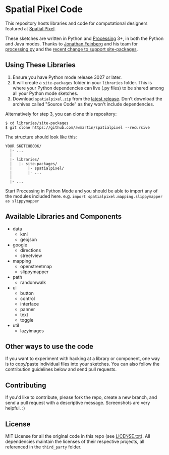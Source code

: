 # Spatial Pixel Code

This repository hosts libraries and code for computational designers featured at [Spatial Pixel](http://spatialpixel.com).

These sketches are written in Python and [Processing](http://processing.org) 3+, in both the Python and Java modes. Thanks to [Jonathan Feinberg](http://mrfeinberg.com) and his team for [processing.py](http://py.processing.org) and the [recent change to support site-packages](https://github.com/jdf/processing.py/commit/c8362cad7c1f565ea598b6b9d5f38d9ed3f8d45d).

## Using These Libraries

1. Ensure you have Python mode release 3027 or later.
2. It will create a `site-packages` folder in your `libraries` folder. This is where your Python dependencies can live (.py files) to be shared among all your Python mode sketches.
3. Download `spatialpixel.zip` from the [latest release](https://github.com/awmartin/spatialpixel/releases). Don't download the archives called "Source Code" as they won't include dependencies.

Alternatively for step 3, you can clone this repository:

    $ cd libraries/site-packages
    $ git clone https://github.com/awmartin/spatialpixel --recursive

The structure should look like this:

    YOUR SKETCHBOOK/
      |- ...
      |
      |- libraries/
      |   |- site-packages/
      |       |- spatialpixel/
      |       |- ...
      |
      |- ...

Start Processing in Python Mode and you should be able to import any of the modules included here. e.g. `import spatialpixel.mapping.slippymapper as slippymapper`

## Available Libraries and Components

- data
  - kml
  - geojson
- google
  - directions
  - streetview
- mapping
  - openstreetmap
  - slippymapper
- path
  - randomwalk
- ui
  - button
  - control
  - interface
  - panner
  - text
  - toggle
- util
  - lazyimages

## Other ways to use the code

If you want to experiment with hacking at a library or component, one way is to copy/paste individual files into your sketches. You can also follow the contribution guidelines below and send pull requests.

## Contributing

If you'd like to contribute, please fork the repo, create a new branch, and send a pull request with a descriptive message. Screenshots are very helpful. :)

## License

MIT License for all the original code in this repo (see [LICENSE.txt](LICENSE.txt)). All dependencies maintain the licenses of their respective projects, all referenced in the `third_party` folder.
